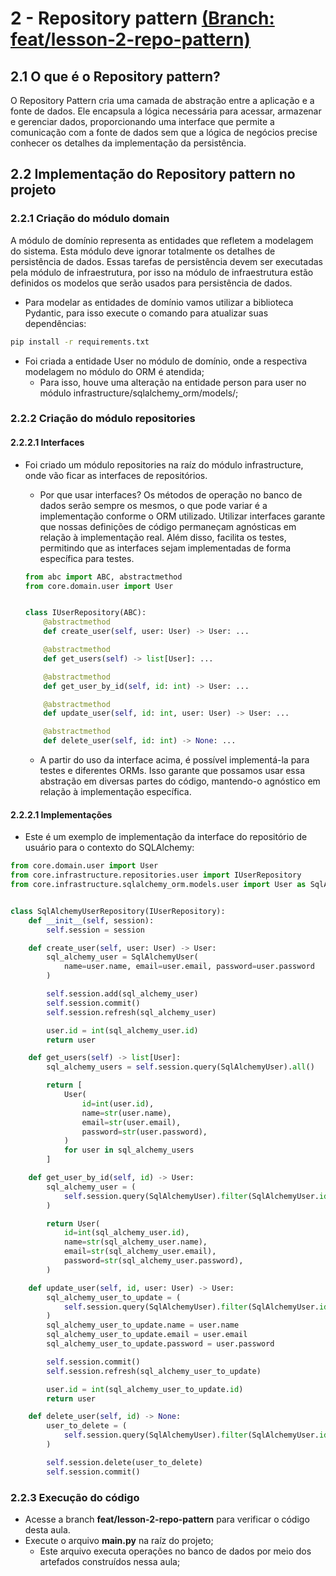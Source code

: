 # 2 - Repository pattern [(Branch: feat/lesson-2-repo-pattern)](https://github.com/kvojps/learn-programming/tree/feat/lesson-2-repo-pattern)

## 2.1 O que é o Repository pattern?
O Repository Pattern cria uma camada de abstração entre a aplicação e a fonte de dados. Ele encapsula a lógica necessária para acessar, armazenar e gerenciar dados, proporcionando uma interface que permite a comunicação com a fonte de dados sem que a lógica de negócios precise conhecer os detalhes da implementação da persistência.

## 2.2 Implementação do Repository pattern no projeto

### 2.2.1 Criação do módulo domain
A módulo de domínio representa as entidades que refletem a modelagem do sistema. Esta módulo deve ignorar totalmente os detalhes de persistência de dados. Essas tarefas de persistência devem ser executadas pela módulo de infraestrutura, por isso na módulo de infraestrutura estão definidos os modelos que serão usados para persistência de dados.

- Para modelar as entidades de domínio vamos utilizar a biblioteca Pydantic, para isso execute o comando para atualizar suas dependências:
```bash
pip install -r requirements.txt
```
- Foi criada a entidade User no módulo de domínio, onde a respectiva modelagem no módulo do ORM é atendida;
  - Para isso, houve uma alteração na entidade person para user no módulo infrastructure/sqlalchemy_orm/models/;

### 2.2.2 Criação do módulo repositories
#### 2.2.2.1 Interfaces
- Foi criado um módulo repositories na raíz do módulo infrastructure, onde vão ficar as interfaces de repositórios.
  - Por que usar interfaces? Os métodos de operação no banco de dados serão sempre os mesmos, o que pode variar é a implementação conforme o ORM utilizado. Utilizar interfaces garante que nossas definições de código permaneçam agnósticas em relação à implementação real. Além disso, facilita os testes, permitindo que as interfaces sejam implementadas de forma específica para testes.

  ``` python
  from abc import ABC, abstractmethod
  from core.domain.user import User
  
  
  class IUserRepository(ABC):
      @abstractmethod
      def create_user(self, user: User) -> User: ...
  
      @abstractmethod
      def get_users(self) -> list[User]: ...
  
      @abstractmethod
      def get_user_by_id(self, id: int) -> User: ...
  
      @abstractmethod
      def update_user(self, id: int, user: User) -> User: ...
  
      @abstractmethod
      def delete_user(self, id: int) -> None: ...

  ```
  - A partir do uso da interface acima, é possível implementá-la para testes e diferentes ORMs. Isso garante que possamos usar essa abstração em diversas partes do código, mantendo-o agnóstico em relação à implementação específica.

#### 2.2.2.1 Implementações
- Este é um exemplo de implementação da interface do repositório de usuário para o contexto do SQLAlchemy:

``` python
from core.domain.user import User
from core.infrastructure.repositories.user import IUserRepository
from core.infrastructure.sqlalchemy_orm.models.user import User as SqlAlchemyUser


class SqlAlchemyUserRepository(IUserRepository):
    def __init__(self, session):
        self.session = session

    def create_user(self, user: User) -> User:
        sql_alchemy_user = SqlAlchemyUser(
            name=user.name, email=user.email, password=user.password
        )

        self.session.add(sql_alchemy_user)
        self.session.commit()
        self.session.refresh(sql_alchemy_user)

        user.id = int(sql_alchemy_user.id)
        return user

    def get_users(self) -> list[User]:
        sql_alchemy_users = self.session.query(SqlAlchemyUser).all()

        return [
            User(
                id=int(user.id),
                name=str(user.name),
                email=str(user.email),
                password=str(user.password),
            )
            for user in sql_alchemy_users
        ]

    def get_user_by_id(self, id) -> User:
        sql_alchemy_user = (
            self.session.query(SqlAlchemyUser).filter(SqlAlchemyUser.id == id).first()
        )

        return User(
            id=int(sql_alchemy_user.id),
            name=str(sql_alchemy_user.name),
            email=str(sql_alchemy_user.email),
            password=str(sql_alchemy_user.password),
        )

    def update_user(self, id, user: User) -> User:
        sql_alchemy_user_to_update = (
            self.session.query(SqlAlchemyUser).filter(SqlAlchemyUser.id == id).first()
        )
        sql_alchemy_user_to_update.name = user.name
        sql_alchemy_user_to_update.email = user.email
        sql_alchemy_user_to_update.password = user.password

        self.session.commit()
        self.session.refresh(sql_alchemy_user_to_update)

        user.id = int(sql_alchemy_user_to_update.id)
        return user

    def delete_user(self, id) -> None:
        user_to_delete = (
            self.session.query(SqlAlchemyUser).filter(SqlAlchemyUser.id == id).first()
        )

        self.session.delete(user_to_delete)
        self.session.commit()
```

### 2.2.3 Execução do código
- Acesse a branch **feat/lesson-2-repo-pattern** para verificar o código desta aula.
- Execute o arquivo **main.py** na raíz do projeto;
  - Este arquivo executa operações no banco de dados por meio dos artefados construídos nessa aula;
